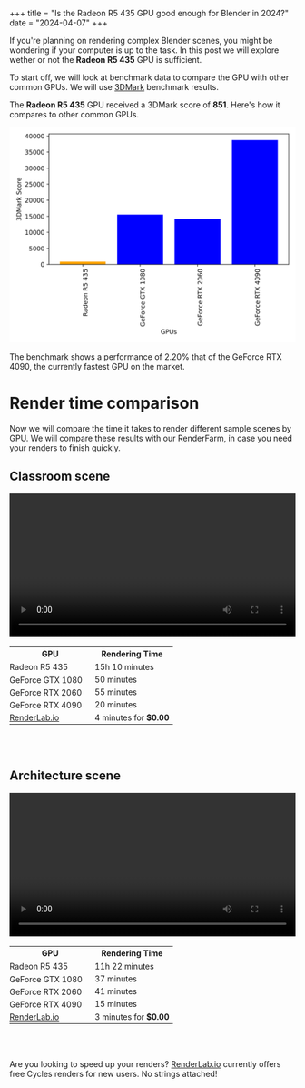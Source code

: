 +++
title = "Is the Radeon R5 435 GPU good enough for Blender in 2024?"
date = "2024-04-07"
+++

If you're planning on rendering complex Blender scenes, you might be wondering if your computer is up to the task. In this post we will explore wether or not the **Radeon R5 435** GPU is sufficient.

To start off, we will look at benchmark data to compare the GPU with other common GPUs. We will use [3DMark](https://benchmarks.ul.com/3dmark) benchmark results.

The **Radeon R5 435** GPU received a 3DMark score of **851**. Here's how it compares to other common GPUs.

![](comparison.svg)

The benchmark shows a performance of 2.20% that of the GeForce RTX 4090, the currently fastest GPU on the market.

# Render time comparison

Now we will compare the time it takes to render different sample scenes by GPU. We will compare these results with our RenderFarm, in case you need your renders to finish quickly.

## Classroom scene
<video src="../classroom.mp4" width="100%" controls></video>

<table>
  <tr>
    <th>GPU</th>
    <th>Rendering Time</th>
  </tr>
  <tr>
    <td style="padding: 0 15px 0 0;">Radeon R5 435</td>
    <td>15h 10 minutes</td>
  </tr>
  <tr>
    <td style="padding: 0 15px 0 0;">GeForce GTX 1080</td>
    <td>50 minutes</td>
  </tr>
  <tr>
    <td style="padding: 0 15px 0 0;">GeForce RTX 2060</td>
    <td>55 minutes</td>
  </tr>
  <tr>
    <td style="padding: 0 15px 0 0;">GeForce RTX 4090</td>
    <td>20 minutes</td>
  </tr>
  <tr>
    <td style="padding: 0 15px 0 0;"><a href="https://renderlab.io">RenderLab.io</a></td>
    <td>4 minutes for <b>$0.00</b></td>
  </tr>
</table>
<br><br>

## Architecture scene
<video src="../architecture.mp4" width="100%" controls></video>

<table>
  <tr>
    <th>GPU</th>
    <th>Rendering Time</th>
  </tr>
  <tr>
    <td style="padding: 0 15px 0 0;">Radeon R5 435</td>
    <td>11h 22 minutes</td>
  </tr>
  <tr>
    <td style="padding: 0 15px 0 0;">GeForce GTX 1080</td>
    <td>37 minutes</td>
  </tr>
  <tr>
    <td style="padding: 0 15px 0 0;">GeForce RTX 2060</td>
    <td>41 minutes</td>
  </tr>
  <tr>
    <td style="padding: 0 15px 0 0;">GeForce RTX 4090</td>
    <td>15 minutes</td>
  </tr>
  <tr>
    <td style="padding: 0 15px 0 0;"><a href="https://renderlab.io">RenderLab.io</a></td>
    <td>3 minutes for <b>$0.00</b></td>
  </tr>
</table>
<br><br>


Are you looking to speed up your renders? [RenderLab.io](https://renderlab.io) currently offers free Cycles renders for new users. No strings attached!